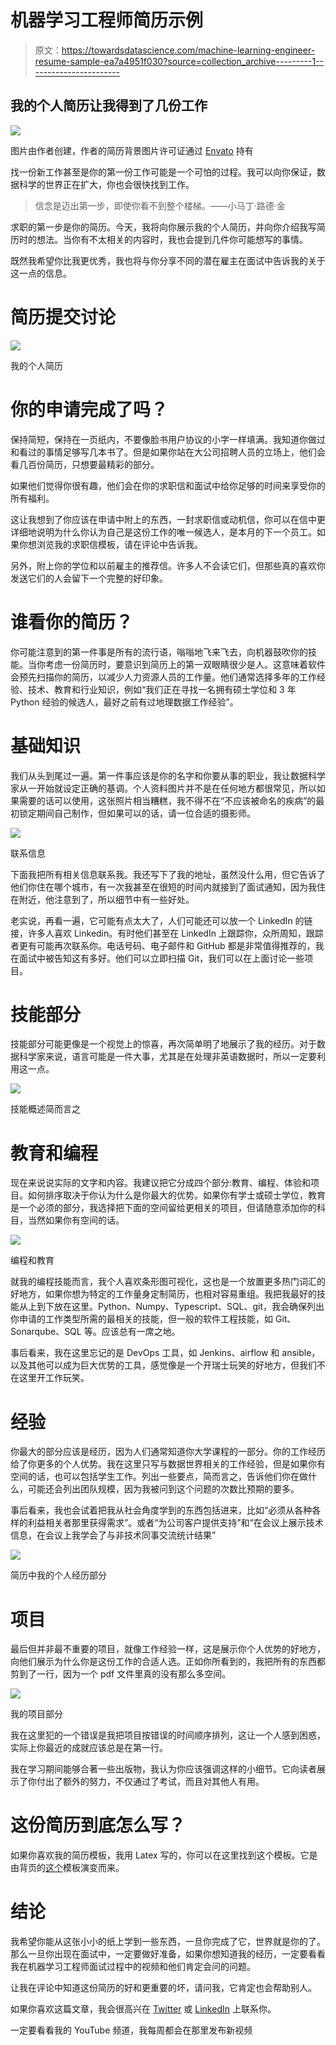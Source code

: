 # 机器学习工程师简历示例

> 原文：<https://towardsdatascience.com/machine-learning-engineer-resume-sample-ea7a4951f030?source=collection_archive---------1----------------------->

## 我的个人简历让我得到了几份工作

![](img/6bfd8f32e806c36bc179269567c66ab0.png)

图片由作者创建，作者的简历背景图片许可证通过 [Envato](https://elements.envato.com/abstract-technological-hexagonal-background-3d-ren-SDF96CS) 持有

找一份新工作甚至是你的第一份工作可能是一个可怕的过程。我可以向你保证，数据科学的世界正在扩大，你也会很快找到工作。

> 信念是迈出第一步，即使你看不到整个楼梯。——小马丁·路德·金

求职的第一步是你的简历。今天，我将向你展示我的个人简历，并向你介绍我写简历时的想法。当你有不太相关的内容时，我也会提到几件你可能想写的事情。

既然我希望你比我更优秀，我也将与你分享不同的潜在雇主在面试中告诉我的关于这一点的信息。

# 简历提交讨论

![](img/7fc6a5febb80e9ca7ef0973e699ccd11.png)

我的个人简历

# 你的申请完成了吗？

保持简短，保持在一页纸内，不要像脸书用户协议的小字一样填满。我知道你做过和看过的事情足够写几本书了。但是如果你站在大公司招聘人员的立场上，他们会看几百份简历，只想要最精彩的部分。

如果他们觉得你很有趣，他们会在你的求职信和面试中给你足够的时间来享受你的所有福利。

这让我想到了你应该在申请中附上的东西，一封求职信或动机信，你可以在信中更详细地说明为什么你认为自己是这份工作的唯一候选人，是本月的下一个员工。如果你想浏览我的求职信模板，请在评论中告诉我。

另外，附上你的学位和以前雇主的推荐信。许多人不会读它们，但那些真的喜欢你发送它们的人会留下一个完整的好印象。

# 谁看你的简历？

你可能注意到的第一件事是所有的流行语，嗡嗡地飞来飞去，向机器鼓吹你的技能。当你考虑一份简历时，要意识到简历上的第一双眼睛很少是人。这意味着软件会预先扫描你的简历，以减少人力资源人员的工作量。他们通常选择多年的工作经验、技术、教育和行业知识，例如“我们正在寻找一名拥有硕士学位和 3 年 Python 经验的候选人，最好之前有过地理数据工作经验”。

# 基础知识

我们从头到尾过一遍。第一件事应该是你的名字和你要从事的职业，我让数据科学家从一开始就设定正确的基调。个人资料图片并不是在任何地方都很常见，所以如果需要的话可以使用，这张照片相当糟糕，我不得不在“不应该被命名的疾病”的最初锁定期间自己制作，但如果可以的话，请一位合适的摄影师。

![](img/35f52866fb2adc77433255cb89134c59.png)

联系信息

下面我把所有相关信息联系我。我还写下了我的地址，虽然没什么用，但它告诉了他们你住在哪个城市，有一次我甚至在很短的时间内就接到了面试通知，因为我住在附近，他注意到了，所以细节中有一些好处。

老实说，再看一遍，它可能有点太大了，人们可能还可以放一个 LinkedIn 的链接，许多人喜欢 Linkedin。有时他们甚至在 LinkedIn 上跟踪你，众所周知，跟踪者更有可能再次联系你。电话号码、电子邮件和 GitHub 都是非常值得推荐的，我在面试中被告知这有多好。他们可以立即扫描 Git，我们可以在上面讨论一些项目。

# 技能部分

技能部分可能更像是一个视觉上的惊喜，再次简单明了地展示了我的经历。对于数据科学家来说，语言可能是一件大事，尤其是在处理非英语数据时，所以一定要利用这一点。

![](img/258b55b37f6aad2f144c3d2ab1589834.png)

技能概述简而言之

# 教育和编程

现在来说说实际的文字和内容。我建议把它分成四个部分:教育、编程、体验和项目。如何排序取决于你认为什么是你最大的优势。如果你有学士或硕士学位，教育是一个必须的部分，我选择把下面的空间留给更相关的项目，但请随意添加你的科目，当然如果你有空间的话。

![](img/74ea11ab0b81a74e340e93832f018e01.png)

编程和教育

就我的编程技能而言，我个人喜欢条形图可视化，这也是一个放置更多热门词汇的好地方，如果你想为特定的工作量身定制简历，也相对容易重组。我把我最好的技能从上到下放在这里。Python、Numpy、Typescript、SQL、git，我会确保列出你申请的工作类型所需的最相关的技能，但一般的软件工程技能，如 Git、Sonarqube、SQL 等。应该总有一席之地。

事后看来，我在这里忘记的是 DevOps 工具，如 Jenkins、airflow 和 ansible，以及其他可以成为巨大优势的工具，感觉像是一个开瑞士玩笑的好地方，但我们不在这里开工作玩笑。

# 经验

你最大的部分应该是经历，因为人们通常知道你大学课程的一部分。你的工作经历给了你更多的个人优势。我在这里只写与数据世界相关的工作经验，但是如果你有空间的话，也可以包括学生工作。列出一些要点，简而言之，告诉他们你在做什么，可能还会列出团队规模，因为我被问到这个问题的次数比预期的要多。

事后看来，我也会试着把我从社会角度学到的东西包括进来，比如“必须从各种各样的利益相关者那里获得需求”。或者“为公司客户提供支持”和“在会议上展示技术信息，在会议上我学会了与非技术同事交流统计结果”

![](img/45f3f59cbdae9bdfd3963558134f362d.png)

简历中我的个人经历部分

# 项目

最后但并非最不重要的项目，就像工作经验一样，这是展示你个人优势的好地方，向他们展示为什么你是这份工作的合适人选。正如你所看到的，我把所有的东西都剪到了一行，因为一个 pdf 文件里真的没有那么多空间。

![](img/4a21d1178e1b0218aa261b2784f18e7c.png)

我的项目部分

我在这里犯的一个错误是我把项目按错误的时间顺序排列，这让一个人感到困惑，实际上你最近的成就应该总是在第一行。

我在学习期间能够合著一些出版物，我认为你应该强调这样的小细节。它向读者展示了你付出了额外的努力，不仅通过了考试，而且对其他人有用。

# 这份简历到底怎么写？

如果你喜欢我的简历模板，我用 Latex 写的，你可以在这里找到这个模板。它是由背页的[这个](https://www.overleaf.com/latex/templates/entry-level-resume-template-latex/jsmpwkcwyntg)模板演变而来。

# 结论

我希望你能从这张小小的纸上学到一些东西，一旦你完成了它，世界就是你的了。那么一旦你出现在面试中，一定要做好准备，如果你想知道我的经历，一定要看看我在机器学习工程师面试过程中的视频和他们肯定会问的问题。

让我在评论中知道这份简历的好和更重要的坏，请问我，它肯定也会帮助别人。

如果你喜欢这篇文章，我会很高兴在 [Twitter](https://twitter.com/san_sluck) 或 [LinkedIn](https://www.linkedin.com/in/sandro-luck-b9293a181/) 上联系你。

一定要看看我的 YouTube 频道，我每周都会在那里发布新视频